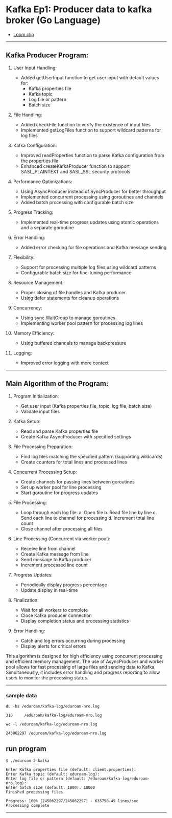 # Kafka Ep1: Producer data to kafka broker (Go Language)
- [Loom clip](https://www.loom.com/share/c5e16d1102734e8c81048e418f9bf0a7?sid=afcb5064-80f3-4036-b78e-c6f2ac412fcd)
---
## Kafka Producer Program:

1. User Input Handling:
   - Added getUserInput function to get user input with default values for:
     - Kafka properties file
     - Kafka topic
     - Log file or pattern
     - Batch size

2. File Handling:
   - Added checkFile function to verify the existence of input files
   - Implemented getLogFiles function to support wildcard patterns for log files

3. Kafka Configuration:
   - Improved readProperties function to parse Kafka configuration from the properties file
   - Enhanced createKafkaProducer function to support SASL_PLAINTEXT and SASL_SSL security protocols

4. Performance Optimizations:
   - Using AsyncProducer instead of SyncProducer for better throughput
   - Implemented concurrent processing using goroutines and channels
   - Added batch processing with configurable batch size

5. Progress Tracking:
   - Implemented real-time progress updates using atomic operations and a separate goroutine

6. Error Handling:
   - Added error checking for file operations and Kafka message sending

7. Flexibility:
   - Support for processing multiple log files using wildcard patterns
   - Configurable batch size for fine-tuning performance

8. Resource Management:
   - Proper closing of file handles and Kafka producer
   - Using defer statements for cleanup operations

9. Concurrency:
   - Using sync.WaitGroup to manage goroutines
   - Implementing worker pool pattern for processing log lines

10. Memory Efficiency:
    - Using buffered channels to manage backpressure

11. Logging:
    - Improved error logging with more context

---

## Main Algorithm of the Program:

1. Program Initialization:
   - Get user input (Kafka properties file, topic, log file, batch size)
   - Validate input files

2. Kafka Setup:
   - Read and parse Kafka properties file
   - Create Kafka AsyncProducer with specified settings

3. File Processing Preparation:
   - Find log files matching the specified pattern (supporting wildcards)
   - Create counters for total lines and processed lines

4. Concurrent Processing Setup:
   - Create channels for passing lines between goroutines
   - Set up worker pool for line processing
   - Start goroutine for progress updates

5. File Processing:
   - Loop through each log file:
     a. Open file
     b. Read file line by line
     c. Send each line to channel for processing
     d. Increment total line count
   - Close channel after processing all files

6. Line Processing (Concurrent via worker pool):
   - Receive line from channel
   - Create Kafka message from line
   - Send message to Kafka producer
   - Increment processed line count

7. Progress Updates:
   - Periodically display progress percentage
   - Update display in real-time

8. Finalization:
   - Wait for all workers to complete
   - Close Kafka producer connection
   - Display completion status and processing statistics

9. Error Handling:
   - Catch and log errors occurring during processing
   - Display alerts for critical errors

This algorithm is designed for high efficiency using concurrent processing and efficient memory management. The use of AsyncProducer and worker pool allows for fast processing of large files and sending data to Kafka. Simultaneously, it includes error handling and progress reporting to allow users to monitor the processing status.

---
### sample data
```
du -hs /eduroam/kafka-log/eduroam-nro.log
```
```result
31G     /eduroam/kafka-log/eduroam-nro.log
```
```
wc -l /eduroam/kafka-log/eduroam-nro.log
```
```result
245062297 /eduroam/kafka-log/eduroam-nro.log
```
## run program
```
$ ./eduroam-2-kafka 
```
```result
Enter Kafka properties file (default: client.properties): 
Enter Kafka topic (default: eduroam-log): 
Enter log file or pattern (default: /eduroam/kafka-log/eduroam-nro.log): 
Enter batch size (default: 1000): 10000
Finished processing files

Progress: 100% (245062297/245062297) - 635758.49 lines/sec
Processing complete
```

---